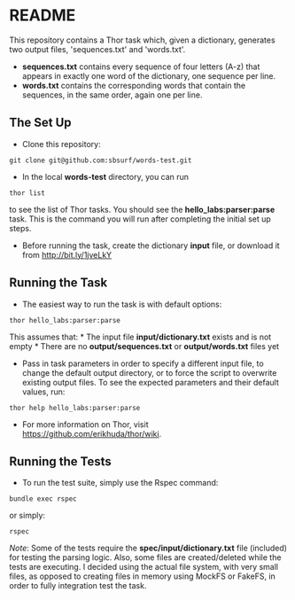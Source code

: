 README
======

This repository contains a Thor task which, given a dictionary, generates two output files, 'sequences.txt' and 'words.txt'.
* **sequences.txt** contains every sequence of four letters (A-z) that appears in exactly one word of the dictionary, one sequence per line.
* **words.txt** contains the corresponding words that contain the sequences, in the same order, again one per line.

The Set Up
-----------

* Clone this repository:
```
git clone git@github.com:sbsurf/words-test.git
```

* In the local **words-test** directory, you can run
```
thor list
```
to see the list of Thor tasks. You should see the **hello_labs:parser:parse** task. This is the command you will run after completing the initial set up steps.

* Before running the task, create the dictionary **input** file, or download it from http://bit.ly/1jveLkY

Running the Task
-----------------

* The easiest way to run the task is with default options:
```
thor hello_labs:parser:parse
```
This assumes that:
    * The input file **input/dictionary.txt** exists and is not empty
    * There are no **output/sequences.txt** or **output/words.txt** files yet

* Pass in task parameters in order to specify a different input file, to change the default output directory, or to force the script to overwrite existing output files.
To see the expected parameters and their default values, run:
```
thor help hello_labs:parser:parse
```

* For more information on Thor, visit https://github.com/erikhuda/thor/wiki.

Running the Tests
------------------

* To run the test suite, simply use the Rspec command:
```
bundle exec rspec
```
or simply:
```
rspec
```

*Note*: Some of the tests require the **spec/input/dictionary.txt** file (included) for testing the parsing logic. 
Also, some files are created/deleted while the tests are executing. I decided using the actual file system, with very small files, 
as opposed to creating files in memory using MockFS or FakeFS, in order to fully integration test the task.

